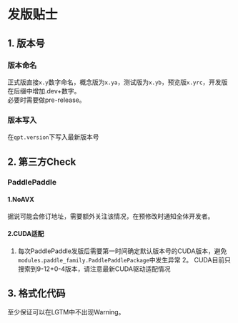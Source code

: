 # 发版贴士

## 1. 版本号
### 版本命名
正式版直接`x.y`数字命名，概念版为`x.ya`，测试版为`x.yb`，预览版`x.yrc`，开发版在后缀中增加.dev+数字。  
必要时需要做pre-release。
### 版本写入
在`qpt.version`下写入最新版本号

## 2. 第三方Check
### PaddlePaddle
#### 1.NoAVX
据说可能会修订地址，需要额外关注该情况，在预修改时通知全体开发者。
#### 2.CUDA适配
1. 每次PaddlePaddle发版后需要第一时间确定默认版本号的CUDA版本，避免`modules.paddle_family.PaddlePaddlePackage`中发生异常
2。 CUDA目前只搜索到9-12+0-4版本，请注意最新CUDA驱动适配情况

## 3. 格式化代码
至少保证可以在LGTM中不出现Warning。